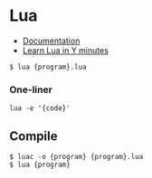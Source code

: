 # Lua

- [Documentation](http://www.lua.org/manual/5.1/index.html)
- [Learn Lua in Y minutes](https://learnxinyminutes.com/docs/lua/)

```
$ lua {program}.lua
```

### One-liner

```
lua -e '{code}'
```

## Compile

```
$ luac -o {program} {program}.lua
$ lua {program}
```
